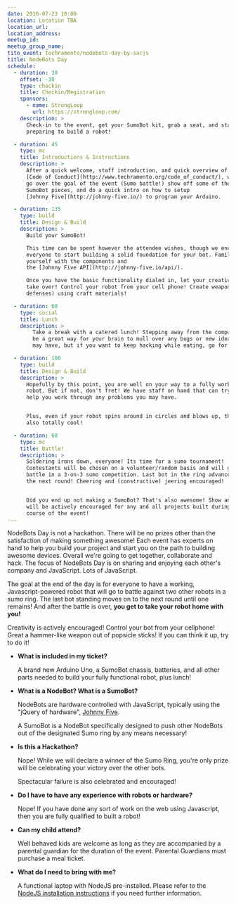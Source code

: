 ```yaml
---
date: 2016-07-23 10:00
location: Location TBA
location_url:
location_address:
meetup_id:
meetup_group_name:
tito_event: techramento/nodebots-day-by-sacjs
title: NodeBots Day
schedule:
  - duration: 30
    offset: -30
    type: checkin
    title: Checkin/Registration
    sponsors:
      - name: StrongLoop
        url: https://strongloop.com/
    description: >
      Check-in to the event, get your SumoBot kit, grab a seat, and start
      preparing to build a robot!

  - duration: 45
    type: mc
    title: Introductions & Instructions
    description: >
      After a quick welcome, staff introduction, and quick overview of the
      [Code of Conduct](http://www.techramento.org/code_of_conduct/), we'll
      go over the goal of the event (Sumo battle!) show off some of the
      SumoBot pieces, and do a quick intro on how to setup
      [Johnny Five](http://johnny-five.io/) to program your Arduino.

  - duration: 135
    type: build
    title: Design & Build
    description: >
      Build your SumoBot!

      This time can be spent however the attendee wishes, though we encourage
      everyone to start building a solid foundation for your bot. Familarize
      yourself with the components and
      the [Johnny Five API](http://johnny-five.io/api/).

      Once you have the basic functionality dialed in, let your creativity
      take over! Control your robot from your cell phone! Create weapons (or
      defenses) using craft materials!

  - duration: 60
    type: social
    title: Lunch
    description: >
        Take a break with a catered lunch! Stepping away from the computer can
        be a great way for your brain to mull over any bugs or new ideas you
        may have, but if you want to keep hacking while eating, go for it!

  - duration: 180
    type: build
    title: Design & Build
    description: >
      Hopefully by this point, you are well on your way to a fully working
      robot. But if not, don't fret! We have staff on hand that can try and
      help you work through any problems you may have.


      Plus, even if your robot spins around in circles and blows up, that's
      also totally cool!

  - duration: 60
    type: mc
    title: Battle!
    description: >
      Soldering irons down, everyone! Its time for a sumo tournament!
      Contestants will be chosen on a volunteer/random basis and will go to
      battle in a 3-on-3 sumo competition. Last bot in the ring advances to
      the next round! Cheering and (constructive) jeering encouraged!


      Did you end up not making a SumoBot? That's also awesome! Show and Tell
      will be actively encouraged for any and all projects built during the
      course of the event!
---
```


NodeBots Day is not a hackathon. There will be no prizes other than the satisfaction of making something awesome! Each event has experts on hand to help you build your project and start you on the path to building awesome devices. Overall we're going to get together, collaborate and hack. The focus of NodeBots Day is on sharing and enjoying each other's company and JavaScript. Lots of JavaScript.

The goal at the end of the day is for everyone to have a working, Javascript-powered robot that will go to battle against two other robots in a sumo ring. The last bot standing moves on to the next round until one remains!
And after the battle is over, **you get to take your robot home with you!**

Creativity is actively encouraged! Control your bot from your cellphone! Great a hammer-like weapon out of popsicle sticks! If you can think it up, try to do it!

*   **What is included in my ticket?**

    A brand new Arduino Uno, a SumoBot chassis, batteries, and all other parts needed to build your fully functional robot, plus lunch!

*   **What is a NodeBot? What is a SumoBot?**

    NodeBots are hardware controlled with JavaScript, typically using the "jQuery of hardware", [Johnny Five](http://johnny-five.io/).

    A SumoBot is a NodeBot specifically designed to push other NodeBots out of the designated Sumo ring by any means necessary!

*   **Is this a Hackathon?**

    Nope! While we will declare a winner of the Sumo Ring, you're only prize will be celebrating your victory over the other bots.

    Spectacular failure is also celebrated and encouraged!

*   **Do I have to have any experience with robots or hardware?**

    Nope! If you have done any sort of work on the web using Javascript, then you are fully qualified to built a robot!

*   **Can my child attend?**

    Well behaved kids are welcome as long as they are accompanied by a parental guardian for the duration of the event. Parental Guardians must purchase a meal ticket.

*   **What do I need to bring with me?**

    A functional laptop with NodeJS pre-installed. Please refer to the [NodeJS installation instructions](https://nodejs.org/en/) if you need further information.
